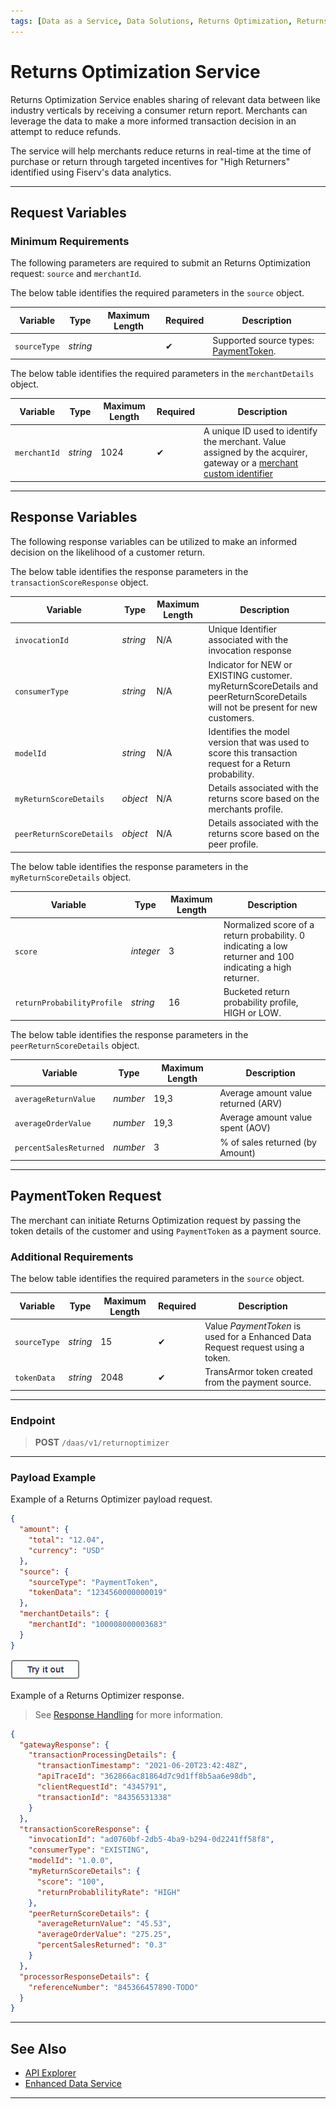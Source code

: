 ```yaml
---
tags: [Data as a Service, Data Solutions, Returns Optimization, Returns Optimizer Service, Fraud, Security, API Reeference]
---
```


# Returns Optimization Service

Returns Optimization Service enables sharing of relevant data between like industry verticals by receiving a consumer return report. Merchants can leverage the data to make a more informed transaction decision in an attempt to reduce refunds.

The service will help merchants reduce returns in real-time at the time of purchase or return through targeted incentives for "High Returners" identified using Fiserv's data analytics.

---

## Request Variables

### Minimum Requirements

The following parameters are required to submit an Returns Optimization request: `source` and `merchantId`.

<!--
type: tab
titles: source, merchantDetails
-->

The below table identifies the required parameters in the `source` object.

| Variable | Type| Maximum Length | Required | Description |
|-----|---|-----|-----|-----|
| `sourceType` | *string* |  | &#10004; | Supported source types: [PaymentToken](#ros-using-paymenttoken). |

<!--
type: tab
-->

The below table identifies the required parameters in the `merchantDetails` object.

| Variable | Type| Maximum Length | Required | Description |
|-----|---|-----|-----|-----|
| `merchantId` | *string* | 1024 | &#10004; | A unique ID used to identify the merchant. Value assigned by the acquirer, gateway or a [merchant custom identifier](?path=docs/Resources/Guides/BYOID.md) |

<!-- type: tab-end -->

---

## Response Variables

The following response variables can be utilized to make an informed decision on the likelihood of a customer return.

<!--
type: tab
titles: transactionScoreResponse, myReturnScoreDetails, peerReturnScoreDetails
-->

The below table identifies the response parameters in the `transactionScoreResponse` object.

| Variable | Type| Maximum Length | Description |
|-----|---|-----|-----|
| `invocationId` | *string* | N/A | Unique Identifier associated with the invocation response |
| `consumerType` | *string* | N/A | Indicator for NEW or EXISTING customer. myReturnScoreDetails and peerReturnScoreDetails will not be present for new customers. |
| `modelId` | *string* | N/A | Identifies the model version that was used to score this transaction request for a Return probability. |
| `myReturnScoreDetails` | *object* | N/A | Details associated with the returns score based on the merchants profile. |
| `peerReturnScoreDetails` | *object* | N/A | Details associated with the returns score based on the peer profile. |

<!--
type: tab
-->

The below table identifies the response parameters in the `myReturnScoreDetails` object.

| Variable | Type| Maximum Length | Description |
|-----|---|-----|-----|
| `score` | *integer* | 3 | Normalized score of a return probability. 0 indicating a low returner and 100 indicating a high returner. |
| `returnProbabilityProfile` | *string* | 16 | Bucketed return probability profile, HIGH or LOW. |

<!--
type: tab
-->

The below table identifies the response parameters in the `peerReturnScoreDetails` object.

| Variable | Type| Maximum Length | Description |
|-----|---|-----|-----|
| `averageReturnValue` | *number* | 19,3 | Average amount value returned (ARV) |
| `averageOrderValue` | *number* | 19,3 | Average amount value spent (AOV) |
| `percentSalesReturned` | *number* | 3 | % of sales returned (by Amount) |

<!-- type: tab-end -->

---

## PaymentToken Request

The merchant can initiate Returns Optimization request by passing the token details of the customer and using `PaymentToken` as a payment source.

### Additional Requirements

<!--
type: tab
titles: source
-->

The below table identifies the required parameters in the `source` object.

| Variable | Type| Maximum Length | Required | Description |
|-----|---|-----|-----|-----|
|`sourceType` | *string* | 15 | &#10004; | Value *PaymentToken* is used for a Enhanced Data Request request using a token. |
|`tokenData` | *string* | 2048 | &#10004; | TransArmor token created from the payment source. |

<!-- type: tab-end -->

---

### Endpoint
<!-- theme: success -->
>**POST** `/daas/v1/returnoptimizer`

---

### Payload Example

<!--
type: tab
titles: Request, Response
-->

Example of a Returns Optimizer payload request.

```json
{
  "amount": {
    "total": "12.04",
    "currency": "USD"
  },
  "source": {
    "sourceType": "PaymentToken",
    "tokenData": "1234560000000019"
  },
  "merchantDetails": {
    "merchantId": "100008000003683"
  }
}

```

[![Try it out](../../../../assets/images/button.png)](../api/?type=post&path=/payments-vas/v1/enhanceddata)

<!--
type: tab
-->

Example of a Returns Optimizer response.

<!-- theme: info -->
> See [Response Handling](?path=docs/Resources/Guides/Response-Codes/Response-Handling.md) for more information.

```json
{
  "gatewayResponse": {
    "transactionProcessingDetails": {
      "transactionTimestamp": "2021-06-20T23:42:48Z",
      "apiTraceId": "362866ac81864d7c9d1ff8b5aa6e98db",
      "clientRequestId": "4345791",
      "transactionId": "84356531338"
    }
  },
  "transactionScoreResponse": {
    "invocationId": "ad0760bf-2db5-4ba9-b294-0d2241ff58f8",
    "consumerType": "EXISTING",
    "modelId": "1.0.0",
    "myReturnScoreDetails": {
      "score": "100",
      "returnProbablilityRate": "HIGH"
    },
    "peerReturnScoreDetails": {
      "averageReturnValue": "45.53",
      "averageOrderValue": "275.25",
      "percentSalesReturned": "0.3"
    }
  },
  "processorResponseDetails": {
    "referenceNumber": "845366457890-TODO"
  }
}
```
<!-- type: tab-end -->

---

## See Also

- [API Explorer](../api/?type=post&path=/data-solutions/v1/returnoptimizer)
- [Enhanced Data Service](?path=docs/Resources/API-Documents/DaaS/Enhanced-Data-Service.md)

---
